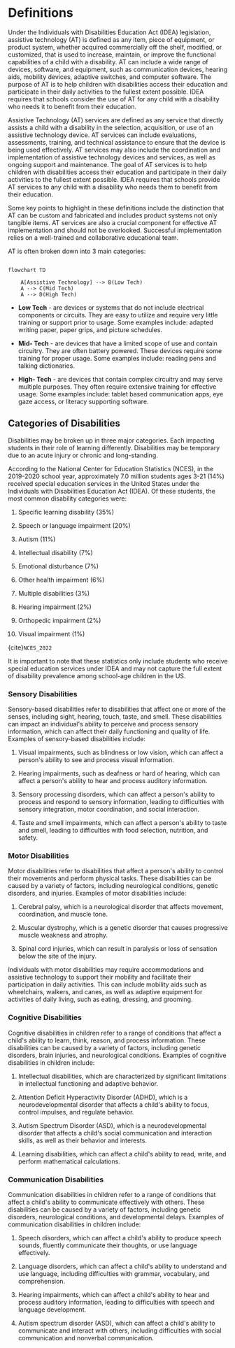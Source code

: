 # Definitions

Under the Individuals with Disabilities Education Act (IDEA) legislation, assistive technology (AT) is defined as any item, piece of equipment, or product system, whether acquired commercially off the shelf, modified, or customized, that is used to increase, maintain, or improve the functional capabilities of a child with a disability. AT can include a wide range of devices, software, and equipment, such as communication devices, hearing aids, mobility devices, adaptive switches, and computer software. The purpose of AT is to help children with disabilities access their education and participate in their daily activities to the fullest extent possible. IDEA requires that schools consider the use of AT for any child with a disability who needs it to benefit from their education.

Assistive Technology (AT) services are defined as any service that directly assists a child with a disability in the selection, acquisition, or use of an assistive technology device. AT services can include evaluations, assessments, training, and technical assistance to ensure that the device is being used effectively. AT services may also include the coordination and implementation of assistive technology devices and services, as well as ongoing support and maintenance. The goal of AT services is to help children with disabilities access their education and participate in their daily activities to the fullest extent possible. IDEA requires that schools provide AT services to any child with a disability who needs them to benefit from their education.

Some key points to highlight in these definitions include the distinction that AT can be custom and fabricated and includes product systems not only tangible items. AT services are also a crucial component for effective AT implementation and should not be overlooked. Successful implementation relies on a well-trained and collaborative educational team.

AT is often broken down into 3 main categories:

```{mermaid}

flowchart TD
    
    A[Assistive Technology] --> B(Low Tech)
    A --> C(Mid Tech)
    A --> D(High Tech)
```

- **Low Tech** - are devices or systems that do not include electrical components or circuits. They are easy to utilize and require very little training or support prior to usage. Some examples include: adapted writing paper, paper grips, and picture schedules.

- **Mid- Tech** - are devices that have a limited scope of use and contain circuitry. They are often battery powered. These devices require some training for proper usage. Some examples include: reading pens and talking dictionaries.

- **High- Tech** - are devices that contain complex circuitry and may serve multiple purposes. They often require extensive training for effective usage. Some examples include: tablet based communication apps, eye gaze access, or literacy supporting software.

## Categories of Disabilities

Disabilities may be broken up in three major categories. Each impacting students in their role of learning differently. Disabilities may be temporary due to an acute injury or chronic and long-standing.

According to the National Center for Education Statistics (NCES), in the 2019-2020 school year, approximately 7.0 million students ages 3-21 (14%) received special education services in the United States under the Individuals with Disabilities Education Act (IDEA). Of these students, the most common disability categories were:

1. Specific learning disability (35%)

2. Speech or language impairment (20%)

3. Autism (11%)

4. Intellectual disability (7%)

5. Emotional disturbance (7%)

6. Other health impairment (6%)

7. Multiple disabilities (3%)

8. Hearing impairment (2%)

9. Orthopedic impairment (2%)

10. Visual impairment (1%)

{cite}`NCES_2022`

It is important to note that these statistics only include students who receive special education services under IDEA and may not capture the full extent of disability prevalence among school-age children in the US.

### Sensory Disabilities

Sensory-based disabilities refer to disabilities that affect one or more of the senses, including sight, hearing, touch, taste, and smell. These disabilities can impact an individual's ability to perceive and process sensory information, which can affect their daily functioning and quality of life. Examples of sensory-based disabilities include:

1. Visual impairments, such as blindness or low vision, which can affect a person's ability to see and process visual information.

2. Hearing impairments, such as deafness or hard of hearing, which can affect a person's ability to hear and process auditory information.

3. Sensory processing disorders, which can affect a person's ability to process and respond to sensory information, leading to difficulties with sensory integration, motor coordination, and social interaction.

4. Taste and smell impairments, which can affect a person's ability to taste and smell, leading to difficulties with food selection, nutrition, and safety.

### Motor Disabilities

Motor disabilities refer to disabilities that affect a person's ability to control their movements and perform physical tasks. These disabilities can be caused by a variety of factors, including neurological conditions, genetic disorders, and injuries. Examples of motor disabilities include:

1. Cerebral palsy, which is a neurological disorder that affects movement, coordination, and muscle tone.

2. Muscular dystrophy, which is a genetic disorder that causes progressive muscle weakness and atrophy.

3. Spinal cord injuries, which can result in paralysis or loss of sensation below the site of the injury.

Individuals with motor disabilities may require accommodations and assistive technology to support their mobility and facilitate their participation in daily activities. This can include mobility aids such as wheelchairs, walkers, and canes, as well as adaptive equipment for activities of daily living, such as eating, dressing, and grooming.

### Cognitive Disabilities

Cognitive disabilities in children refer to a range of conditions that affect a child's ability to learn, think, reason, and process information. These disabilities can be caused by a variety of factors, including genetic disorders, brain injuries, and neurological conditions. Examples of cognitive disabilities in children include:

1. Intellectual disabilities, which are characterized by significant limitations in intellectual functioning and adaptive behavior.

2. Attention Deficit Hyperactivity Disorder (ADHD), which is a neurodevelopmental disorder that affects a child's ability to focus, control impulses, and regulate behavior.

3. Autism Spectrum Disorder (ASD), which is a neurodevelopmental disorder that affects a child's social communication and interaction skills, as well as their behavior and interests.

4. Learning disabilities, which can affect a child's ability to read, write, and perform mathematical calculations.

### Communication Disabilities

Communication disabilities in children refer to a range of conditions that affect a child's ability to communicate effectively with others. These disabilities can be caused by a variety of factors, including genetic disorders, neurological conditions, and developmental delays. Examples of communication disabilities in children include:

1. Speech disorders, which can affect a child's ability to produce speech sounds, fluently communicate their thoughts, or use language effectively.

2. Language disorders, which can affect a child's ability to understand and use language, including difficulties with grammar, vocabulary, and comprehension.

3. Hearing impairments, which can affect a child's ability to hear and process auditory information, leading to difficulties with speech and language development.

4. Autism spectrum disorder (ASD), which can affect a child's ability to communicate and interact with others, including difficulties with social communication and nonverbal communication.
